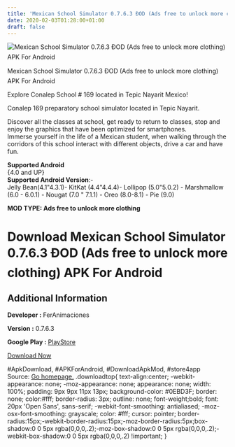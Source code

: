```yaml
---
title: 'Mexican School Simulator 0.7.6.3 ÐOD (Ads free to unlock more clothing) APK For Android'
date: 2020-02-03T01:28:00+01:00
draft: false
---
```


![Mexican School Simulator 0.7.6.3 ÐOD (Ads free to unlock more clothing) APK For Android](https://i1.wp.com/apkhome.net/wp-content/uploads/2020/02/Mexican-School-Simulator-0.7.6.3-ÐOD-Ads-free-to-unlock-more-clothing.png "Mexican School Simulator 0.7.6.3 ÐOD (Ads free to unlock more clothing) APK For Android")

  

Mexican School Simulator 0.7.6.3 ÐOD (Ads free to unlock more clothing) APK For Android

Explore Conalep School # 169 located in Tepic Nayarit Mexico!

Conalep 169 preparatory school simulator located in Tepic Nayarit.

Discover all the classes at school, get ready to return to classes, stop and enjoy the graphics that have been optimized for smartphones.  
Immerse yourself in the life of a Mexican student, when walking through the corridors of this school interact with different objects, drive a car and have fun.

**Supported Android**  
{4.0 and UP}  
**Supported Android Version**:-  
Jelly Bean(4.1"4.3.1)- KitKat (4.4"4.4.4)- Lollipop (5.0"5.0.2) - Marshmallow (6.0 - 6.0.1) - Nougat (7.0 " 7.1.1) - Oreo (8.0-8.1) - Pie (9.0)

**MOD TYPE: Ads free to unlock more clothing**

Download Mexican School Simulator 0.7.6.3 ÐOD (Ads free to unlock more clothing) APK For Android
=================================================================================================

Additional Information
----------------------

**Developer :** FerAnimaciones

**Version :** 0.7.6.3

**Google Play :** [PlayStore](https://play.google.com/store/apps/details?id=com.FerAnimaciones.Conalep169)

  

[Download Now](https://store4app.co/post/mexican-school-simulator-0-7-6-3-od-ads-free-to-unlock-more-clothing-apk-for-android_1580664994)

  
#ApkDownload, #APKForAndroid, #DownloadApkMod, #store4app  
Source: [Go homepage.](https://store4app.co/post/mexican-school-simulator-0-7-6-3-od-ads-free-to-unlock-more-clothing-apk-for-android_1580664994) .downloadtop{ text-align:center; -webkit-appearance: none; -moz-appearance: none; appearance: none; width: 100%; padding: 9px 9px 11px 13px; background-color: #0EBD3F; border: none; color:#fff; border-radius: 3px; outline: none; font-weight;bold; font: 20px 'Open Sans', sans-serif; -webkit-font-smoothing: antialiased; -moz-osx-font-smoothing: grayscale; color: #fff; cursor: pointer; border-radius:15px;-webkit-border-radius:15px;-moz-border-radius:5px;box-shadow:0 0 5px rgba(0,0,0,.2);-moz-box-shadow:0 0 5px rgba(0,0,0,.2);-webkit-box-shadow:0 0 5px rgba(0,0,0,.2) !important; }